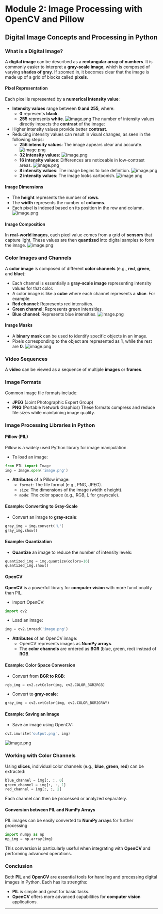 

# Module 2: Image Processing with OpenCV and Pillow
## Digital Image Concepts and Processing in Python
### What is a Digital Image?
A **digital image** can be described as a **rectangular array of numbers**. It is commonly easier to interpret a **gray-scale image**, which is composed of varying **shades of gray**. If zoomed in, it becomes clear that the image is made up of a grid of blocks called **pixels**.
#### Pixel Representation
Each pixel is represented by a **numerical intensity value**:
- **Intensity values** range between **0 and 255**, where:
	- **0** represents **black**.
	- **255** represents **white**.
![image.png](https://prod-files-secure.s3.us-west-2.amazonaws.com/03e82b26-cccb-4906-bb56-adabcbdc0655/fa1bb4aa-313a-44c2-a7b3-7fa4a8432b08/image.png?X-Amz-Algorithm=AWS4-HMAC-SHA256&X-Amz-Content-Sha256=UNSIGNED-PAYLOAD&X-Amz-Credential=ASIAZI2LB466WBKXLQOX%2F20250130%2Fus-west-2%2Fs3%2Faws4_request&X-Amz-Date=20250130T111302Z&X-Amz-Expires=3600&X-Amz-Security-Token=IQoJb3JpZ2luX2VjEJv%2F%2F%2F%2F%2F%2F%2F%2F%2F%2FwEaCXVzLXdlc3QtMiJHMEUCIQD6KivRsbJwa%2B6U8LquNRSP%2FmK7WXw45orU%2FR55ltR9cgIgFFnQgoZ7S5YQArl4dVcQys3Rv71MCvfTbouC3oee%2BFUqiAQIpP%2F%2F%2F%2F%2F%2F%2F%2F%2F%2FARAAGgw2Mzc0MjMxODM4MDUiDBG5bxLl030S7i58BircA%2FWV0wmtk9o0YkpTK%2FWcgurM1F1QWRNI%2BkeOMCWvs%2BSls9PwfWc%2Bdja2vd5HIN%2FlRCOLP%2Bkutj%2BOpf%2Fn9FBBxc0ZOzl8YK9QTiiJXYSCG0GY38IPN5WNVIHSlhrMpxcUda7iPbI3AGmAvA5860Go%2FV%2FmWLU9vRKN8TfP8qlJn%2B%2FdmYizhzenOufiWFPSnUMaEyibtwC2gj43a2DcfAwD0BFokf4nPPlBKg8gbGX61gn%2FDn2vYE69A8nG9kue8jkEp9UOK82%2BUWoJv49zLlS97rC2t9uHrhGcArwoNSzX%2BcSUkOwZ6I8UpvzZhsCLaxnPSJpk%2F5EAlZffBrVjdRXdXzVMhwfSEmnUv2A7Ua1r7qTz%2BOHz4FBZ9mYu9IXHn2rNp6SSRQzvxR83CTaF5mRkYNFdgrxCr6paO0U0lq7ZF0WFZE0hmsMxVdmaNOJRktdDI8%2Fw7wBJvirb%2B7L9Jcf%2FI9APAmdycwdHE%2FU8gBLBCW%2F4UTvpVRXEVLCHmGurOvqiV22AkdIhX1B6huLS07MyVBFh%2FoTbcryOLV071gKzq80pyEKJ63kncDmxXJNvq9QVr1eF595%2BftrDl7fqDKMaMUyqkqF7q6E1aLupgj7y8dZDBXNq3h83c3oOJTLpMKCo7bwGOqUB7AXV9%2Ft3y2iZaz4gEJ8qMUyktqKcWifqIj2QxhtaswvwU1CVoZRIp40hROuxm7bie%2FYE1GV34p80xzlah3gxzJb2jN9JSF1EroeItEOMQhGi7QCoHADl%2BiBRU1KCo9rnyEZgHYW4YNYvPLKsbLmIeHSBbtw0xSWPg35Pn4hDgWT9AQOf73wCViHFV4uRM%2FFFP6l9ePJOlZtPrYlxhUUE4dFy7Aqd&X-Amz-Signature=c9fa99aee06eca1d1db359a258c10c241094bedaf984cb41ca0d83e1b0f6a3a3&X-Amz-SignedHeaders=host&x-id=GetObject)
The number of intensity values directly impacts the **contrast** of the image:
- Higher intensity values provide better **contrast**.
- Reducing intensity values can result in visual changes, as seen in the following steps:
	- **256 intensity values**: The image appears clear and accurate.
![image.png](https://prod-files-secure.s3.us-west-2.amazonaws.com/03e82b26-cccb-4906-bb56-adabcbdc0655/0de7dfb4-99dc-4b87-8932-5165b3c3b775/image.png?X-Amz-Algorithm=AWS4-HMAC-SHA256&X-Amz-Content-Sha256=UNSIGNED-PAYLOAD&X-Amz-Credential=ASIAZI2LB4663A4ZMP42%2F20250130%2Fus-west-2%2Fs3%2Faws4_request&X-Amz-Date=20250130T111303Z&X-Amz-Expires=3600&X-Amz-Security-Token=IQoJb3JpZ2luX2VjEJv%2F%2F%2F%2F%2F%2F%2F%2F%2F%2FwEaCXVzLXdlc3QtMiJGMEQCIBSOT2L3%2BcdoN%2FhbKd21v4JLbLeTj%2FTVgn%2BkUCzGVfYmAiBbNrbmQaOBzz8A3ywgEqn6jVVzTk%2FP%2FhtOpE%2B8ADwrQiqIBAik%2F%2F%2F%2F%2F%2F%2F%2F%2F%2F8BEAAaDDYzNzQyMzE4MzgwNSIMN4TTUDORomRmU3MqKtwD3HyNSxE5Dzxn1m93wFpyrp3zBX1c45D7kksRlm063Ln17gEYTPh0HF6V93dLxcXnvfdd31TG74EIOaytbVn0LczHlciTe%2F6TiHIr0m9VB2CMkBY9FxREIp%2F3EOFy2UzaeiXuYk7MXSFbAJF7ngn40dkTAKNZFo8qVrxsYDaCM00Gp1VlNB%2F6uH%2FUuCM5Lfzqx2k3OTa85ABTsA8W4AF9btJ97o3zxkkhkfHj9uYTNmMgYwYJf2o4y0bj9%2FvFsvIXB2f4fKsi2Ywo5JBhMmumuBx9sSPvUcAVblFZP4emvyD5tuxWPMBQElPkMK2BUzm7eEAywFt6JODs5ArId6nicyX7fwbi7h4XpIsm7m4IGkW3uSqS2xVSJe%2FCM7oV9Da%2FRHa01D9mLbH0L5GcDNz%2FJ7jtSeKjznZAi7EOknNH7I8s9RwR5CYj5PJm5WkuZaTNJnP0toPndNo2PAMQK7lxOa26aO5z4Q6j5cznAAoUVO%2BRIa7Y5SK%2FIbm2SSGBdqKFCRfWEKeo0Yin%2FYxNfeeV5CXMrM5lNDpixjKtL8Si1x%2Fe%2BslVw91zlu9kTH74495tf0HvSVrMkt%2FXgCtLPjsQ%2B7f410HDryUDqVe%2BkrRYJxC%2Fxogm6y5p1BToFaww7qntvAY6pgE0WEdm6G45sYoMC7uimOOYYeWjlFkL53hw3rXk%2BHPsweUDYBzH%2BsFpv7E5jTECH82r6BYX2IOjZ4ntVMXDuu1FgTBLOLSBoA%2ByNtBtzeQ%2BtO8yS%2BERt%2FMDWAWBLjlEx9M64o%2B3Oa4QjYY%2FtEMPhvOiG1iCQKDyWcx7eiuRjo%2F5dm9dM5vR78wdIKhHL70wBt5lskV5V7aqBrcJsAqr8B%2FUmQM%2BQmnt&X-Amz-Signature=69e8df7bfa0fc82da1e6945057c59c1c581ad14252d8a0f10678d55636736bc6&X-Amz-SignedHeaders=host&x-id=GetObject)
	- **32 intensity values:**
![image.png](https://prod-files-secure.s3.us-west-2.amazonaws.com/03e82b26-cccb-4906-bb56-adabcbdc0655/7eb81f08-b190-4c5a-ba2b-2a498a15b2c4/image.png?X-Amz-Algorithm=AWS4-HMAC-SHA256&X-Amz-Content-Sha256=UNSIGNED-PAYLOAD&X-Amz-Credential=ASIAZI2LB4663A4ZMP42%2F20250130%2Fus-west-2%2Fs3%2Faws4_request&X-Amz-Date=20250130T111303Z&X-Amz-Expires=3600&X-Amz-Security-Token=IQoJb3JpZ2luX2VjEJv%2F%2F%2F%2F%2F%2F%2F%2F%2F%2FwEaCXVzLXdlc3QtMiJGMEQCIBSOT2L3%2BcdoN%2FhbKd21v4JLbLeTj%2FTVgn%2BkUCzGVfYmAiBbNrbmQaOBzz8A3ywgEqn6jVVzTk%2FP%2FhtOpE%2B8ADwrQiqIBAik%2F%2F%2F%2F%2F%2F%2F%2F%2F%2F8BEAAaDDYzNzQyMzE4MzgwNSIMN4TTUDORomRmU3MqKtwD3HyNSxE5Dzxn1m93wFpyrp3zBX1c45D7kksRlm063Ln17gEYTPh0HF6V93dLxcXnvfdd31TG74EIOaytbVn0LczHlciTe%2F6TiHIr0m9VB2CMkBY9FxREIp%2F3EOFy2UzaeiXuYk7MXSFbAJF7ngn40dkTAKNZFo8qVrxsYDaCM00Gp1VlNB%2F6uH%2FUuCM5Lfzqx2k3OTa85ABTsA8W4AF9btJ97o3zxkkhkfHj9uYTNmMgYwYJf2o4y0bj9%2FvFsvIXB2f4fKsi2Ywo5JBhMmumuBx9sSPvUcAVblFZP4emvyD5tuxWPMBQElPkMK2BUzm7eEAywFt6JODs5ArId6nicyX7fwbi7h4XpIsm7m4IGkW3uSqS2xVSJe%2FCM7oV9Da%2FRHa01D9mLbH0L5GcDNz%2FJ7jtSeKjznZAi7EOknNH7I8s9RwR5CYj5PJm5WkuZaTNJnP0toPndNo2PAMQK7lxOa26aO5z4Q6j5cznAAoUVO%2BRIa7Y5SK%2FIbm2SSGBdqKFCRfWEKeo0Yin%2FYxNfeeV5CXMrM5lNDpixjKtL8Si1x%2Fe%2BslVw91zlu9kTH74495tf0HvSVrMkt%2FXgCtLPjsQ%2B7f410HDryUDqVe%2BkrRYJxC%2Fxogm6y5p1BToFaww7qntvAY6pgE0WEdm6G45sYoMC7uimOOYYeWjlFkL53hw3rXk%2BHPsweUDYBzH%2BsFpv7E5jTECH82r6BYX2IOjZ4ntVMXDuu1FgTBLOLSBoA%2ByNtBtzeQ%2BtO8yS%2BERt%2FMDWAWBLjlEx9M64o%2B3Oa4QjYY%2FtEMPhvOiG1iCQKDyWcx7eiuRjo%2F5dm9dM5vR78wdIKhHL70wBt5lskV5V7aqBrcJsAqr8B%2FUmQM%2BQmnt&X-Amz-Signature=617748f9aacc37c9e7abc09d84dd814f9844477fecdfef8d47472900d3c3a596&X-Amz-SignedHeaders=host&x-id=GetObject)
	- **16 intensity values**: Differences are noticeable in low-contrast areas.
![image.png](https://prod-files-secure.s3.us-west-2.amazonaws.com/03e82b26-cccb-4906-bb56-adabcbdc0655/6bf56d44-9a14-4b7b-98c2-1f00b8630f0c/image.png?X-Amz-Algorithm=AWS4-HMAC-SHA256&X-Amz-Content-Sha256=UNSIGNED-PAYLOAD&X-Amz-Credential=ASIAZI2LB4663A4ZMP42%2F20250130%2Fus-west-2%2Fs3%2Faws4_request&X-Amz-Date=20250130T111303Z&X-Amz-Expires=3600&X-Amz-Security-Token=IQoJb3JpZ2luX2VjEJv%2F%2F%2F%2F%2F%2F%2F%2F%2F%2FwEaCXVzLXdlc3QtMiJGMEQCIBSOT2L3%2BcdoN%2FhbKd21v4JLbLeTj%2FTVgn%2BkUCzGVfYmAiBbNrbmQaOBzz8A3ywgEqn6jVVzTk%2FP%2FhtOpE%2B8ADwrQiqIBAik%2F%2F%2F%2F%2F%2F%2F%2F%2F%2F8BEAAaDDYzNzQyMzE4MzgwNSIMN4TTUDORomRmU3MqKtwD3HyNSxE5Dzxn1m93wFpyrp3zBX1c45D7kksRlm063Ln17gEYTPh0HF6V93dLxcXnvfdd31TG74EIOaytbVn0LczHlciTe%2F6TiHIr0m9VB2CMkBY9FxREIp%2F3EOFy2UzaeiXuYk7MXSFbAJF7ngn40dkTAKNZFo8qVrxsYDaCM00Gp1VlNB%2F6uH%2FUuCM5Lfzqx2k3OTa85ABTsA8W4AF9btJ97o3zxkkhkfHj9uYTNmMgYwYJf2o4y0bj9%2FvFsvIXB2f4fKsi2Ywo5JBhMmumuBx9sSPvUcAVblFZP4emvyD5tuxWPMBQElPkMK2BUzm7eEAywFt6JODs5ArId6nicyX7fwbi7h4XpIsm7m4IGkW3uSqS2xVSJe%2FCM7oV9Da%2FRHa01D9mLbH0L5GcDNz%2FJ7jtSeKjznZAi7EOknNH7I8s9RwR5CYj5PJm5WkuZaTNJnP0toPndNo2PAMQK7lxOa26aO5z4Q6j5cznAAoUVO%2BRIa7Y5SK%2FIbm2SSGBdqKFCRfWEKeo0Yin%2FYxNfeeV5CXMrM5lNDpixjKtL8Si1x%2Fe%2BslVw91zlu9kTH74495tf0HvSVrMkt%2FXgCtLPjsQ%2B7f410HDryUDqVe%2BkrRYJxC%2Fxogm6y5p1BToFaww7qntvAY6pgE0WEdm6G45sYoMC7uimOOYYeWjlFkL53hw3rXk%2BHPsweUDYBzH%2BsFpv7E5jTECH82r6BYX2IOjZ4ntVMXDuu1FgTBLOLSBoA%2ByNtBtzeQ%2BtO8yS%2BERt%2FMDWAWBLjlEx9M64o%2B3Oa4QjYY%2FtEMPhvOiG1iCQKDyWcx7eiuRjo%2F5dm9dM5vR78wdIKhHL70wBt5lskV5V7aqBrcJsAqr8B%2FUmQM%2BQmnt&X-Amz-Signature=926fe85439766430258354643e248d649654171f41024b9032cb2c818f2448a2&X-Amz-SignedHeaders=host&x-id=GetObject)
	- **8 intensity values**: The image begins to lose definition.
![image.png](https://prod-files-secure.s3.us-west-2.amazonaws.com/03e82b26-cccb-4906-bb56-adabcbdc0655/cca05878-ca1a-43e0-8bec-1d146756f9ae/image.png?X-Amz-Algorithm=AWS4-HMAC-SHA256&X-Amz-Content-Sha256=UNSIGNED-PAYLOAD&X-Amz-Credential=ASIAZI2LB4663A4ZMP42%2F20250130%2Fus-west-2%2Fs3%2Faws4_request&X-Amz-Date=20250130T111303Z&X-Amz-Expires=3600&X-Amz-Security-Token=IQoJb3JpZ2luX2VjEJv%2F%2F%2F%2F%2F%2F%2F%2F%2F%2FwEaCXVzLXdlc3QtMiJGMEQCIBSOT2L3%2BcdoN%2FhbKd21v4JLbLeTj%2FTVgn%2BkUCzGVfYmAiBbNrbmQaOBzz8A3ywgEqn6jVVzTk%2FP%2FhtOpE%2B8ADwrQiqIBAik%2F%2F%2F%2F%2F%2F%2F%2F%2F%2F8BEAAaDDYzNzQyMzE4MzgwNSIMN4TTUDORomRmU3MqKtwD3HyNSxE5Dzxn1m93wFpyrp3zBX1c45D7kksRlm063Ln17gEYTPh0HF6V93dLxcXnvfdd31TG74EIOaytbVn0LczHlciTe%2F6TiHIr0m9VB2CMkBY9FxREIp%2F3EOFy2UzaeiXuYk7MXSFbAJF7ngn40dkTAKNZFo8qVrxsYDaCM00Gp1VlNB%2F6uH%2FUuCM5Lfzqx2k3OTa85ABTsA8W4AF9btJ97o3zxkkhkfHj9uYTNmMgYwYJf2o4y0bj9%2FvFsvIXB2f4fKsi2Ywo5JBhMmumuBx9sSPvUcAVblFZP4emvyD5tuxWPMBQElPkMK2BUzm7eEAywFt6JODs5ArId6nicyX7fwbi7h4XpIsm7m4IGkW3uSqS2xVSJe%2FCM7oV9Da%2FRHa01D9mLbH0L5GcDNz%2FJ7jtSeKjznZAi7EOknNH7I8s9RwR5CYj5PJm5WkuZaTNJnP0toPndNo2PAMQK7lxOa26aO5z4Q6j5cznAAoUVO%2BRIa7Y5SK%2FIbm2SSGBdqKFCRfWEKeo0Yin%2FYxNfeeV5CXMrM5lNDpixjKtL8Si1x%2Fe%2BslVw91zlu9kTH74495tf0HvSVrMkt%2FXgCtLPjsQ%2B7f410HDryUDqVe%2BkrRYJxC%2Fxogm6y5p1BToFaww7qntvAY6pgE0WEdm6G45sYoMC7uimOOYYeWjlFkL53hw3rXk%2BHPsweUDYBzH%2BsFpv7E5jTECH82r6BYX2IOjZ4ntVMXDuu1FgTBLOLSBoA%2ByNtBtzeQ%2BtO8yS%2BERt%2FMDWAWBLjlEx9M64o%2B3Oa4QjYY%2FtEMPhvOiG1iCQKDyWcx7eiuRjo%2F5dm9dM5vR78wdIKhHL70wBt5lskV5V7aqBrcJsAqr8B%2FUmQM%2BQmnt&X-Amz-Signature=5f6f66aa443ac40689bc8db31f6efac7e53eba4b58a2c9d4ef65fbe4bef5ada2&X-Amz-SignedHeaders=host&x-id=GetObject)
	- **2 intensity values**: The image looks cartoonish.
![image.png](https://prod-files-secure.s3.us-west-2.amazonaws.com/03e82b26-cccb-4906-bb56-adabcbdc0655/12da64d7-6b97-44e0-bc2c-52b9c47ce212/image.png?X-Amz-Algorithm=AWS4-HMAC-SHA256&X-Amz-Content-Sha256=UNSIGNED-PAYLOAD&X-Amz-Credential=ASIAZI2LB4663A4ZMP42%2F20250130%2Fus-west-2%2Fs3%2Faws4_request&X-Amz-Date=20250130T111303Z&X-Amz-Expires=3600&X-Amz-Security-Token=IQoJb3JpZ2luX2VjEJv%2F%2F%2F%2F%2F%2F%2F%2F%2F%2FwEaCXVzLXdlc3QtMiJGMEQCIBSOT2L3%2BcdoN%2FhbKd21v4JLbLeTj%2FTVgn%2BkUCzGVfYmAiBbNrbmQaOBzz8A3ywgEqn6jVVzTk%2FP%2FhtOpE%2B8ADwrQiqIBAik%2F%2F%2F%2F%2F%2F%2F%2F%2F%2F8BEAAaDDYzNzQyMzE4MzgwNSIMN4TTUDORomRmU3MqKtwD3HyNSxE5Dzxn1m93wFpyrp3zBX1c45D7kksRlm063Ln17gEYTPh0HF6V93dLxcXnvfdd31TG74EIOaytbVn0LczHlciTe%2F6TiHIr0m9VB2CMkBY9FxREIp%2F3EOFy2UzaeiXuYk7MXSFbAJF7ngn40dkTAKNZFo8qVrxsYDaCM00Gp1VlNB%2F6uH%2FUuCM5Lfzqx2k3OTa85ABTsA8W4AF9btJ97o3zxkkhkfHj9uYTNmMgYwYJf2o4y0bj9%2FvFsvIXB2f4fKsi2Ywo5JBhMmumuBx9sSPvUcAVblFZP4emvyD5tuxWPMBQElPkMK2BUzm7eEAywFt6JODs5ArId6nicyX7fwbi7h4XpIsm7m4IGkW3uSqS2xVSJe%2FCM7oV9Da%2FRHa01D9mLbH0L5GcDNz%2FJ7jtSeKjznZAi7EOknNH7I8s9RwR5CYj5PJm5WkuZaTNJnP0toPndNo2PAMQK7lxOa26aO5z4Q6j5cznAAoUVO%2BRIa7Y5SK%2FIbm2SSGBdqKFCRfWEKeo0Yin%2FYxNfeeV5CXMrM5lNDpixjKtL8Si1x%2Fe%2BslVw91zlu9kTH74495tf0HvSVrMkt%2FXgCtLPjsQ%2B7f410HDryUDqVe%2BkrRYJxC%2Fxogm6y5p1BToFaww7qntvAY6pgE0WEdm6G45sYoMC7uimOOYYeWjlFkL53hw3rXk%2BHPsweUDYBzH%2BsFpv7E5jTECH82r6BYX2IOjZ4ntVMXDuu1FgTBLOLSBoA%2ByNtBtzeQ%2BtO8yS%2BERt%2FMDWAWBLjlEx9M64o%2B3Oa4QjYY%2FtEMPhvOiG1iCQKDyWcx7eiuRjo%2F5dm9dM5vR78wdIKhHL70wBt5lskV5V7aqBrcJsAqr8B%2FUmQM%2BQmnt&X-Amz-Signature=39ebe5074a9f6def6b3f2efd9ad328430e325e8f66b18a1ed64b62f180a60410&X-Amz-SignedHeaders=host&x-id=GetObject)
#### Image Dimensions
- The **height** represents the number of **rows**.
- The **width** represents the number of **columns**.
- Each pixel is indexed based on its position in the row and column.
![image.png](https://prod-files-secure.s3.us-west-2.amazonaws.com/03e82b26-cccb-4906-bb56-adabcbdc0655/ff056335-e79e-4491-b508-30cd45b6c194/image.png?X-Amz-Algorithm=AWS4-HMAC-SHA256&X-Amz-Content-Sha256=UNSIGNED-PAYLOAD&X-Amz-Credential=ASIAZI2LB466WBKXLQOX%2F20250130%2Fus-west-2%2Fs3%2Faws4_request&X-Amz-Date=20250130T111303Z&X-Amz-Expires=3600&X-Amz-Security-Token=IQoJb3JpZ2luX2VjEJv%2F%2F%2F%2F%2F%2F%2F%2F%2F%2FwEaCXVzLXdlc3QtMiJHMEUCIQD6KivRsbJwa%2B6U8LquNRSP%2FmK7WXw45orU%2FR55ltR9cgIgFFnQgoZ7S5YQArl4dVcQys3Rv71MCvfTbouC3oee%2BFUqiAQIpP%2F%2F%2F%2F%2F%2F%2F%2F%2F%2FARAAGgw2Mzc0MjMxODM4MDUiDBG5bxLl030S7i58BircA%2FWV0wmtk9o0YkpTK%2FWcgurM1F1QWRNI%2BkeOMCWvs%2BSls9PwfWc%2Bdja2vd5HIN%2FlRCOLP%2Bkutj%2BOpf%2Fn9FBBxc0ZOzl8YK9QTiiJXYSCG0GY38IPN5WNVIHSlhrMpxcUda7iPbI3AGmAvA5860Go%2FV%2FmWLU9vRKN8TfP8qlJn%2B%2FdmYizhzenOufiWFPSnUMaEyibtwC2gj43a2DcfAwD0BFokf4nPPlBKg8gbGX61gn%2FDn2vYE69A8nG9kue8jkEp9UOK82%2BUWoJv49zLlS97rC2t9uHrhGcArwoNSzX%2BcSUkOwZ6I8UpvzZhsCLaxnPSJpk%2F5EAlZffBrVjdRXdXzVMhwfSEmnUv2A7Ua1r7qTz%2BOHz4FBZ9mYu9IXHn2rNp6SSRQzvxR83CTaF5mRkYNFdgrxCr6paO0U0lq7ZF0WFZE0hmsMxVdmaNOJRktdDI8%2Fw7wBJvirb%2B7L9Jcf%2FI9APAmdycwdHE%2FU8gBLBCW%2F4UTvpVRXEVLCHmGurOvqiV22AkdIhX1B6huLS07MyVBFh%2FoTbcryOLV071gKzq80pyEKJ63kncDmxXJNvq9QVr1eF595%2BftrDl7fqDKMaMUyqkqF7q6E1aLupgj7y8dZDBXNq3h83c3oOJTLpMKCo7bwGOqUB7AXV9%2Ft3y2iZaz4gEJ8qMUyktqKcWifqIj2QxhtaswvwU1CVoZRIp40hROuxm7bie%2FYE1GV34p80xzlah3gxzJb2jN9JSF1EroeItEOMQhGi7QCoHADl%2BiBRU1KCo9rnyEZgHYW4YNYvPLKsbLmIeHSBbtw0xSWPg35Pn4hDgWT9AQOf73wCViHFV4uRM%2FFFP6l9ePJOlZtPrYlxhUUE4dFy7Aqd&X-Amz-Signature=2f7637f715ca07a09c60b9f7ec74dcc7f38fe88d8a5b5102783711887e492168&X-Amz-SignedHeaders=host&x-id=GetObject)
#### Image Composition
In **real-world images**, each pixel value comes from a grid of **sensors** that capture light. These values are then **quantized** into digital samples to form the image.
![image.png](https://prod-files-secure.s3.us-west-2.amazonaws.com/03e82b26-cccb-4906-bb56-adabcbdc0655/0c721ea0-409b-4d32-b630-a00d6f170d18/image.png?X-Amz-Algorithm=AWS4-HMAC-SHA256&X-Amz-Content-Sha256=UNSIGNED-PAYLOAD&X-Amz-Credential=ASIAZI2LB466WBKXLQOX%2F20250130%2Fus-west-2%2Fs3%2Faws4_request&X-Amz-Date=20250130T111303Z&X-Amz-Expires=3600&X-Amz-Security-Token=IQoJb3JpZ2luX2VjEJv%2F%2F%2F%2F%2F%2F%2F%2F%2F%2FwEaCXVzLXdlc3QtMiJHMEUCIQD6KivRsbJwa%2B6U8LquNRSP%2FmK7WXw45orU%2FR55ltR9cgIgFFnQgoZ7S5YQArl4dVcQys3Rv71MCvfTbouC3oee%2BFUqiAQIpP%2F%2F%2F%2F%2F%2F%2F%2F%2F%2FARAAGgw2Mzc0MjMxODM4MDUiDBG5bxLl030S7i58BircA%2FWV0wmtk9o0YkpTK%2FWcgurM1F1QWRNI%2BkeOMCWvs%2BSls9PwfWc%2Bdja2vd5HIN%2FlRCOLP%2Bkutj%2BOpf%2Fn9FBBxc0ZOzl8YK9QTiiJXYSCG0GY38IPN5WNVIHSlhrMpxcUda7iPbI3AGmAvA5860Go%2FV%2FmWLU9vRKN8TfP8qlJn%2B%2FdmYizhzenOufiWFPSnUMaEyibtwC2gj43a2DcfAwD0BFokf4nPPlBKg8gbGX61gn%2FDn2vYE69A8nG9kue8jkEp9UOK82%2BUWoJv49zLlS97rC2t9uHrhGcArwoNSzX%2BcSUkOwZ6I8UpvzZhsCLaxnPSJpk%2F5EAlZffBrVjdRXdXzVMhwfSEmnUv2A7Ua1r7qTz%2BOHz4FBZ9mYu9IXHn2rNp6SSRQzvxR83CTaF5mRkYNFdgrxCr6paO0U0lq7ZF0WFZE0hmsMxVdmaNOJRktdDI8%2Fw7wBJvirb%2B7L9Jcf%2FI9APAmdycwdHE%2FU8gBLBCW%2F4UTvpVRXEVLCHmGurOvqiV22AkdIhX1B6huLS07MyVBFh%2FoTbcryOLV071gKzq80pyEKJ63kncDmxXJNvq9QVr1eF595%2BftrDl7fqDKMaMUyqkqF7q6E1aLupgj7y8dZDBXNq3h83c3oOJTLpMKCo7bwGOqUB7AXV9%2Ft3y2iZaz4gEJ8qMUyktqKcWifqIj2QxhtaswvwU1CVoZRIp40hROuxm7bie%2FYE1GV34p80xzlah3gxzJb2jN9JSF1EroeItEOMQhGi7QCoHADl%2BiBRU1KCo9rnyEZgHYW4YNYvPLKsbLmIeHSBbtw0xSWPg35Pn4hDgWT9AQOf73wCViHFV4uRM%2FFFP6l9ePJOlZtPrYlxhUUE4dFy7Aqd&X-Amz-Signature=d7f6433c262e90a314d18acd43a7870e165d02b4f07bf8b67cf33754a80ae7c8&X-Amz-SignedHeaders=host&x-id=GetObject)
### Color Images and Channels
A **color image** is composed of different **color channels** (e.g., **red**, **green**, and **blue**):
- Each channel is essentially a **gray-scale image** representing intensity values for that color.
- A color image is like a **cube** where each channel represents a **slice**.
For example:
- **Red channel**: Represents red intensities.
- **Green channel**: Represents green intensities.
- **Blue channel**: Represents blue intensities.
![image.png](https://prod-files-secure.s3.us-west-2.amazonaws.com/03e82b26-cccb-4906-bb56-adabcbdc0655/c0cc17c9-842f-413f-82e8-f3f44278cf74/image.png?X-Amz-Algorithm=AWS4-HMAC-SHA256&X-Amz-Content-Sha256=UNSIGNED-PAYLOAD&X-Amz-Credential=ASIAZI2LB466WBKXLQOX%2F20250130%2Fus-west-2%2Fs3%2Faws4_request&X-Amz-Date=20250130T111302Z&X-Amz-Expires=3600&X-Amz-Security-Token=IQoJb3JpZ2luX2VjEJv%2F%2F%2F%2F%2F%2F%2F%2F%2F%2FwEaCXVzLXdlc3QtMiJHMEUCIQD6KivRsbJwa%2B6U8LquNRSP%2FmK7WXw45orU%2FR55ltR9cgIgFFnQgoZ7S5YQArl4dVcQys3Rv71MCvfTbouC3oee%2BFUqiAQIpP%2F%2F%2F%2F%2F%2F%2F%2F%2F%2FARAAGgw2Mzc0MjMxODM4MDUiDBG5bxLl030S7i58BircA%2FWV0wmtk9o0YkpTK%2FWcgurM1F1QWRNI%2BkeOMCWvs%2BSls9PwfWc%2Bdja2vd5HIN%2FlRCOLP%2Bkutj%2BOpf%2Fn9FBBxc0ZOzl8YK9QTiiJXYSCG0GY38IPN5WNVIHSlhrMpxcUda7iPbI3AGmAvA5860Go%2FV%2FmWLU9vRKN8TfP8qlJn%2B%2FdmYizhzenOufiWFPSnUMaEyibtwC2gj43a2DcfAwD0BFokf4nPPlBKg8gbGX61gn%2FDn2vYE69A8nG9kue8jkEp9UOK82%2BUWoJv49zLlS97rC2t9uHrhGcArwoNSzX%2BcSUkOwZ6I8UpvzZhsCLaxnPSJpk%2F5EAlZffBrVjdRXdXzVMhwfSEmnUv2A7Ua1r7qTz%2BOHz4FBZ9mYu9IXHn2rNp6SSRQzvxR83CTaF5mRkYNFdgrxCr6paO0U0lq7ZF0WFZE0hmsMxVdmaNOJRktdDI8%2Fw7wBJvirb%2B7L9Jcf%2FI9APAmdycwdHE%2FU8gBLBCW%2F4UTvpVRXEVLCHmGurOvqiV22AkdIhX1B6huLS07MyVBFh%2FoTbcryOLV071gKzq80pyEKJ63kncDmxXJNvq9QVr1eF595%2BftrDl7fqDKMaMUyqkqF7q6E1aLupgj7y8dZDBXNq3h83c3oOJTLpMKCo7bwGOqUB7AXV9%2Ft3y2iZaz4gEJ8qMUyktqKcWifqIj2QxhtaswvwU1CVoZRIp40hROuxm7bie%2FYE1GV34p80xzlah3gxzJb2jN9JSF1EroeItEOMQhGi7QCoHADl%2BiBRU1KCo9rnyEZgHYW4YNYvPLKsbLmIeHSBbtw0xSWPg35Pn4hDgWT9AQOf73wCViHFV4uRM%2FFFP6l9ePJOlZtPrYlxhUUE4dFy7Aqd&X-Amz-Signature=921df51f804e31b7b3928e5cb9e1c1914720881711f29b9c509e82a54c81a05a&X-Amz-SignedHeaders=host&x-id=GetObject)
#### Image Masks
- A **binary mask** can be used to identify specific objects in an image.
- Pixels corresponding to the object are represented as **1**, while the rest are **0**.
![image.png](https://prod-files-secure.s3.us-west-2.amazonaws.com/03e82b26-cccb-4906-bb56-adabcbdc0655/667eab4d-d19d-4618-81d0-663b6beb002c/image.png?X-Amz-Algorithm=AWS4-HMAC-SHA256&X-Amz-Content-Sha256=UNSIGNED-PAYLOAD&X-Amz-Credential=ASIAZI2LB466WBKXLQOX%2F20250130%2Fus-west-2%2Fs3%2Faws4_request&X-Amz-Date=20250130T111302Z&X-Amz-Expires=3600&X-Amz-Security-Token=IQoJb3JpZ2luX2VjEJv%2F%2F%2F%2F%2F%2F%2F%2F%2F%2FwEaCXVzLXdlc3QtMiJHMEUCIQD6KivRsbJwa%2B6U8LquNRSP%2FmK7WXw45orU%2FR55ltR9cgIgFFnQgoZ7S5YQArl4dVcQys3Rv71MCvfTbouC3oee%2BFUqiAQIpP%2F%2F%2F%2F%2F%2F%2F%2F%2F%2FARAAGgw2Mzc0MjMxODM4MDUiDBG5bxLl030S7i58BircA%2FWV0wmtk9o0YkpTK%2FWcgurM1F1QWRNI%2BkeOMCWvs%2BSls9PwfWc%2Bdja2vd5HIN%2FlRCOLP%2Bkutj%2BOpf%2Fn9FBBxc0ZOzl8YK9QTiiJXYSCG0GY38IPN5WNVIHSlhrMpxcUda7iPbI3AGmAvA5860Go%2FV%2FmWLU9vRKN8TfP8qlJn%2B%2FdmYizhzenOufiWFPSnUMaEyibtwC2gj43a2DcfAwD0BFokf4nPPlBKg8gbGX61gn%2FDn2vYE69A8nG9kue8jkEp9UOK82%2BUWoJv49zLlS97rC2t9uHrhGcArwoNSzX%2BcSUkOwZ6I8UpvzZhsCLaxnPSJpk%2F5EAlZffBrVjdRXdXzVMhwfSEmnUv2A7Ua1r7qTz%2BOHz4FBZ9mYu9IXHn2rNp6SSRQzvxR83CTaF5mRkYNFdgrxCr6paO0U0lq7ZF0WFZE0hmsMxVdmaNOJRktdDI8%2Fw7wBJvirb%2B7L9Jcf%2FI9APAmdycwdHE%2FU8gBLBCW%2F4UTvpVRXEVLCHmGurOvqiV22AkdIhX1B6huLS07MyVBFh%2FoTbcryOLV071gKzq80pyEKJ63kncDmxXJNvq9QVr1eF595%2BftrDl7fqDKMaMUyqkqF7q6E1aLupgj7y8dZDBXNq3h83c3oOJTLpMKCo7bwGOqUB7AXV9%2Ft3y2iZaz4gEJ8qMUyktqKcWifqIj2QxhtaswvwU1CVoZRIp40hROuxm7bie%2FYE1GV34p80xzlah3gxzJb2jN9JSF1EroeItEOMQhGi7QCoHADl%2BiBRU1KCo9rnyEZgHYW4YNYvPLKsbLmIeHSBbtw0xSWPg35Pn4hDgWT9AQOf73wCViHFV4uRM%2FFFP6l9ePJOlZtPrYlxhUUE4dFy7Aqd&X-Amz-Signature=84ad46530f3420fe4d0447914c5aad343041dd690b1b3ad6b0bb904730e7f277&X-Amz-SignedHeaders=host&x-id=GetObject)
### Video Sequences
A **video** can be viewed as a sequence of multiple **images** or **frames**.
### Image Formats
Common image file formats include:
- **JPEG** (Joint Photographic Expert Group)
- **PNG** (Portable Network Graphics)
These formats compress and reduce file sizes while maintaining image quality.
### Image Processing Libraries in Python
#### Pillow (PIL)
Pillow is a widely used Python library for image manipulation.
- To load an image:
```python
from PIL import Image
img = Image.open('image.png')
```
- **Attributes** of a Pillow image:
	- `format`: The file format (e.g., PNG, JPEG).
	- `size`: The dimensions of the image (width x height).
	- `mode`: The color space (e.g., RGB, L for grayscale).
#### Example: Converting to Gray-Scale
- Convert an image to **gray-scale**:
```python
gray_img = img.convert('L')
gray_img.show()
```
#### Example: Quantization
- **Quantize** an image to reduce the number of intensity levels:
```python
quantized_img = img.quantize(colors=16)
quantized_img.show()
```
#### OpenCV
**OpenCV** is a powerful library for **computer vision** with more functionality than PIL.
- Import OpenCV:
```python
import cv2
```
- Load an image:
```python
img = cv2.imread('image.png')
```
- **Attributes** of an OpenCV image:
	- OpenCV represents images as **NumPy arrays**.
	- The **color channels** are ordered as **BGR** (blue, green, red) instead of **RGB**.
#### Example: Color Space Conversion
- Convert from **BGR to RGB**:
```python
rgb_img = cv2.cvtColor(img, cv2.COLOR_BGR2RGB)
```
- Convert to **gray-scale**:
```python
gray_img = cv2.cvtColor(img, cv2.COLOR_BGR2GRAY)
```
#### Example: Saving an Image
- Save an image using OpenCV:
```python
cv2.imwrite('output.png', img)
```
![image.png](https://prod-files-secure.s3.us-west-2.amazonaws.com/03e82b26-cccb-4906-bb56-adabcbdc0655/25fcc977-54ea-484c-997e-9b6bd016f347/image.png?X-Amz-Algorithm=AWS4-HMAC-SHA256&X-Amz-Content-Sha256=UNSIGNED-PAYLOAD&X-Amz-Credential=ASIAZI2LB466WBKXLQOX%2F20250130%2Fus-west-2%2Fs3%2Faws4_request&X-Amz-Date=20250130T111303Z&X-Amz-Expires=3600&X-Amz-Security-Token=IQoJb3JpZ2luX2VjEJv%2F%2F%2F%2F%2F%2F%2F%2F%2F%2FwEaCXVzLXdlc3QtMiJHMEUCIQD6KivRsbJwa%2B6U8LquNRSP%2FmK7WXw45orU%2FR55ltR9cgIgFFnQgoZ7S5YQArl4dVcQys3Rv71MCvfTbouC3oee%2BFUqiAQIpP%2F%2F%2F%2F%2F%2F%2F%2F%2F%2FARAAGgw2Mzc0MjMxODM4MDUiDBG5bxLl030S7i58BircA%2FWV0wmtk9o0YkpTK%2FWcgurM1F1QWRNI%2BkeOMCWvs%2BSls9PwfWc%2Bdja2vd5HIN%2FlRCOLP%2Bkutj%2BOpf%2Fn9FBBxc0ZOzl8YK9QTiiJXYSCG0GY38IPN5WNVIHSlhrMpxcUda7iPbI3AGmAvA5860Go%2FV%2FmWLU9vRKN8TfP8qlJn%2B%2FdmYizhzenOufiWFPSnUMaEyibtwC2gj43a2DcfAwD0BFokf4nPPlBKg8gbGX61gn%2FDn2vYE69A8nG9kue8jkEp9UOK82%2BUWoJv49zLlS97rC2t9uHrhGcArwoNSzX%2BcSUkOwZ6I8UpvzZhsCLaxnPSJpk%2F5EAlZffBrVjdRXdXzVMhwfSEmnUv2A7Ua1r7qTz%2BOHz4FBZ9mYu9IXHn2rNp6SSRQzvxR83CTaF5mRkYNFdgrxCr6paO0U0lq7ZF0WFZE0hmsMxVdmaNOJRktdDI8%2Fw7wBJvirb%2B7L9Jcf%2FI9APAmdycwdHE%2FU8gBLBCW%2F4UTvpVRXEVLCHmGurOvqiV22AkdIhX1B6huLS07MyVBFh%2FoTbcryOLV071gKzq80pyEKJ63kncDmxXJNvq9QVr1eF595%2BftrDl7fqDKMaMUyqkqF7q6E1aLupgj7y8dZDBXNq3h83c3oOJTLpMKCo7bwGOqUB7AXV9%2Ft3y2iZaz4gEJ8qMUyktqKcWifqIj2QxhtaswvwU1CVoZRIp40hROuxm7bie%2FYE1GV34p80xzlah3gxzJb2jN9JSF1EroeItEOMQhGi7QCoHADl%2BiBRU1KCo9rnyEZgHYW4YNYvPLKsbLmIeHSBbtw0xSWPg35Pn4hDgWT9AQOf73wCViHFV4uRM%2FFFP6l9ePJOlZtPrYlxhUUE4dFy7Aqd&X-Amz-Signature=2cc5310d290e31c478ff892e9da650e4c793f9daeef0dd78a254e19583d04b16&X-Amz-SignedHeaders=host&x-id=GetObject)
### Working with Color Channels
Using **slices**, individual color channels (e.g., **blue**, **green**, **red**) can be extracted:
```python
blue_channel = img[:, :, 0]
green_channel = img[:, :, 1]
red_channel = img[:, :, 2]
```
Each channel can then be processed or analyzed separately.
#### Conversion between PIL and NumPy Arrays
PIL images can be easily converted to **NumPy arrays** for further processing:
```python
import numpy as np
np_img = np.array(img)
```
This conversion is particularly useful when integrating with **OpenCV** and performing advanced operations.
### Conclusion
Both **PIL** and **OpenCV** are essential tools for handling and processing digital images in Python. Each has its strengths:
- **PIL** is simple and great for basic tasks.
- **OpenCV** offers more advanced capabilities for **computer vision** applications.
___


